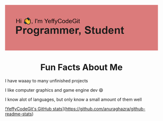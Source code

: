 <img align="center" src="header.png" alt="Intro Pic">

<h1 align="center">Fun Facts About Me</h1>
<p>I have waaay to many unfinished projects</p>
<p>I like computer graphics and game engine dev 😄</p>
<p>I know alot of languages, but only know a small amount of them well</p>

[!YeffyCodeGit's GitHub stats](https://github-readme-stats.vercel.app/api?username=yeffycodegit)](https://github.com/anuraghazra/github-readme-stats)

